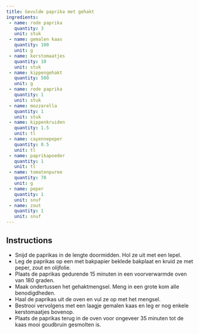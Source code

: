 ```yaml
---
title: Gevulde paprika met gehakt
ingredients:
 - name: rode paprika
   quantity: 3
   unit: stuk
 - name: gemalen kaas
   quantity: 100
   unit: g
 - name: kerstomaatjes
   quantity: 10
   unit: stuk
 - name: kippengehakt
   quantity: 500
   unit: g
 - name: rode paprika
   quantity: 1
   unit: stuk
 - name: mozzarella
   quantity: 1
   unit: stuk
 - name: kippenkruiden
   quantity: 1.5
   unit: tl
 - name: cayennepeper
   quantity: 0.5
   unit: tl
 - name: paprikapoeder
   quantity: 1
   unit: tl
 - name: tomatenpuree
   quantity: 70
   unit: g
 - name: peper
   quantity: 1
   unit: snuf
 - name: zout
   quantity: 1
   unit: snuf
---
```


<Recipe />

## Instructions
  - Snijd de paprikas in de lengte doormidden. Hol ze uit met een lepel.
  - Leg de paprikas op een met bakpapier beklede bakplaat en kruid ze met peper, zout en olijfolie.
  - Plaats de paprikas gedurende 15 minuten in een voorverwarmde oven van 180 graden.
  - Maak ondertussen het gehaktmengsel. Meng in een grote kom alle benodigdheden.
  - Haal de paprikas uit de oven en vul ze op met het mengsel.
  - Bestrooi vervolgens met een laagje gemalen kaas en leg er nog enkele kerstomaatjes bovenop.
  - Plaats de paprikas terug in de oven voor ongeveer 35 minuten tot de kaas mooi goudbruin gesmolten is.